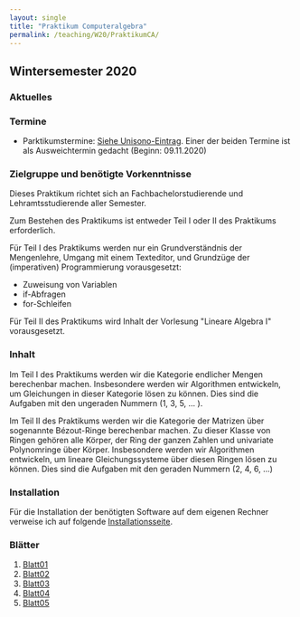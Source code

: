 ```yaml
---
layout: single
title: "Praktikum Computeralgebra"
permalink: /teaching/W20/PraktikumCA/
---
```


## Wintersemester 2020

### Aktuelles

### Termine

* Parktikumstermine: [Siehe Unisono-Eintrag](https://unisono.uni-siegen.de/). Einer der beiden Termine ist als Ausweichtermin gedacht (Beginn: 09.11.2020)

### Zielgruppe und benötigte Vorkenntnisse

Dieses Praktikum richtet sich an Fachbachelorstudierende und Lehramtsstudierende aller Semester.

Zum Bestehen des Praktikums ist entweder Teil I oder II des Praktikums erforderlich.

Für Teil I des Praktikums werden nur ein Grundverständnis der Mengenlehre, Umgang mit einem Texteditor, und Grundzüge der (imperativen) Programmierung vorausgesetzt:
* Zuweisung von Variablen
* if-Abfragen
* for-Schleifen

Für Teil II des Praktikums wird Inhalt der Vorlesung "Lineare Algebra I" vorausgesetzt.

### Inhalt

Im Teil I des Praktikums werden wir die Kategorie endlicher Mengen
berechenbar machen. Insbesondere werden wir Algorithmen entwickeln, um
Gleichungen in dieser Kategorie lösen zu können. Dies sind die
Aufgaben mit den ungeraden Nummern (1, 3, 5, ... ).

Im Teil II des Praktikums werden wir die Kategorie der Matrizen über
sogenannte Bézout-Ringe berechenbar machen. Zu dieser Klasse von
Ringen gehören alle Körper, der Ring der ganzen Zahlen und univariate
Polynomringe über Körper. Insbesondere werden wir Algorithmen
entwickeln, um lineare Gleichungssysteme über diesen Ringen lösen zu
können. Dies sind die Aufgaben mit den geraden Nummern (2, 4, 6, ...)

### Installation

Für die Installation der benötigten Software auf dem eigenen Rechner
verweise ich auf folgende [Installationsseite](https://homalg-project.github.io/docs/installation).

### Blätter

1. [Blatt01](https://algebra.mathematik.uni-siegen.de/barakat/Lehre/WS20/Praktikum/Uebungen/blatt01.pdf)
2. [Blatt02](https://algebra.mathematik.uni-siegen.de/barakat/Lehre/WS20/Praktikum/Uebungen/blatt02.pdf)
3. [Blatt03](https://algebra.mathematik.uni-siegen.de/barakat/Lehre/WS20/Praktikum/Uebungen/blatt03.pdf)
4. [Blatt04](https://algebra.mathematik.uni-siegen.de/barakat/Lehre/WS20/Praktikum/Uebungen/blatt04.pdf)
5. [Blatt05](https://algebra.mathematik.uni-siegen.de/barakat/Lehre/WS20/Praktikum/Uebungen/blatt05.pdf)

<!--
6. [Blatt06](https://algebra.mathematik.uni-siegen.de/barakat/Lehre/WS20/Praktikum/Uebungen/blatt06.pdf)
7. [Blatt07](https://algebra.mathematik.uni-siegen.de/barakat/Lehre/WS20/Praktikum/Uebungen/blatt07.pdf)
8. [Blatt08](https://algebra.mathematik.uni-siegen.de/barakat/Lehre/WS20/Praktikum/Uebungen/blatt08.pdf)

-->